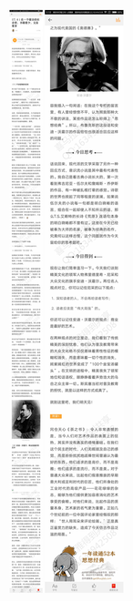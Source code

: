 ![](../../images/2017年07月/XY0720在一个健全的社会里，书籍要少，文盲要多.jpg)
![](../../images/2017年07月/XY0720在一个健全的社会里，书籍要少，文盲要多2.jpg)
